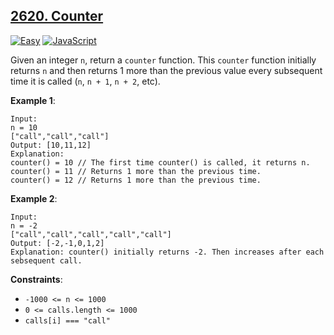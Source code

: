 ## [2620. Counter](https://leetcode.com/problems/counter/description/)

[![Easy](https://img.shields.io/badge/Easy-4eb247)](https://leetcode.com/problemset/?difficulty=EASY)
[![JavaScript](https://img.shields.io/badge/JavaScript-FF6700)](https://leetcode.com/studyplan/30-days-of-javascript/)

Given an integer `n`, return a `counter` function. This `counter` function initially returns `n` and then returns 1 more than the previous value every subsequent time it is called (`n`, `n + 1`, `n + 2`, etc).

**Example 1**:

```
Input:
n = 10
["call","call","call"]
Output: [10,11,12]
Explanation:
counter() = 10 // The first time counter() is called, it returns n.
counter() = 11 // Returns 1 more than the previous time.
counter() = 12 // Returns 1 more than the previous time.
```

**Example 2**:

```
Input:
n = -2
["call","call","call","call","call"]
Output: [-2,-1,0,1,2]
Explanation: counter() initially returns -2. Then increases after each sebsequent call.
```

**Constraints**:

- `-1000 <= n <= 1000`
- `0 <= calls.length <= 1000`
- `calls[i] === "call"`
